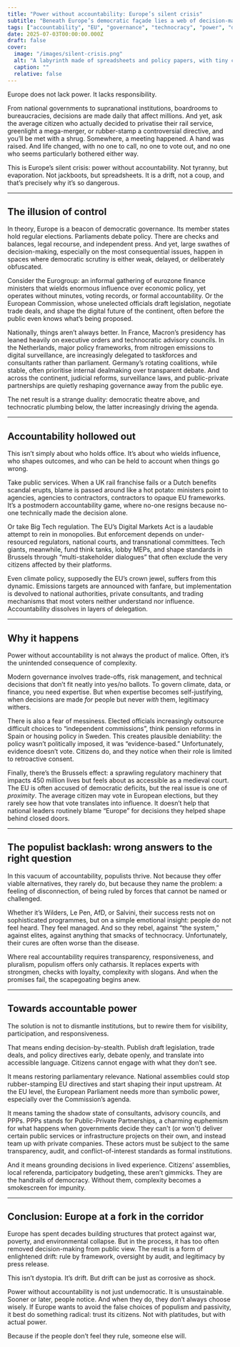 ```yaml
---
title: "Power without accountability: Europe’s silent crisis"
subtitle: "Beneath Europe’s democratic façade lies a web of decision-making without scrutiny. How power is wielded with minimal visibility, and why it matters."
tags: ["accountability", "EU", "governance", "technocracy", "power", "democracy"]
date: 2025-07-03T00:00:00.000Z
draft: false
cover:
  image: "/images/silent-crisis.png"
  alt: "A labyrinth made of spreadsheets and policy papers, with tiny citizens lost inside" 
  caption: ""
  relative: false 
---
```


Europe does not lack power. It lacks responsibility.

From national governments to supranational institutions, boardrooms to bureaucracies, decisions are made daily that affect millions. And yet, ask the average citizen who actually decided to privatise their rail service, greenlight a mega-merger, or rubber-stamp a controversial directive, and you’ll be met with a shrug. Somewhere, a meeting happened. A hand was raised. And life changed, with no one to call, no one to vote out, and no one who seems particularly bothered either way.

This is Europe’s silent crisis: power without accountability. Not tyranny, but evaporation. Not jackboots, but spreadsheets. It is a drift, not a coup, and that’s precisely why it’s so dangerous.

---

## The illusion of control

In theory, Europe is a beacon of democratic governance. Its member states hold regular elections. Parliaments debate policy. There are checks and balances, legal recourse, and independent press. And yet, large swathes of decision-making, especially on the most consequential issues, happen in spaces where democratic scrutiny is either weak, delayed, or deliberately obfuscated.

Consider the Eurogroup: an informal gathering of eurozone finance ministers that wields enormous influence over economic policy, yet operates without minutes, voting records, or formal accountability. Or the European Commission, whose unelected officials draft legislation, negotiate trade deals, and shape the digital future of the continent, often before the public even knows what’s being proposed.

Nationally, things aren’t always better. In France, Macron’s presidency has leaned heavily on executive orders and technocratic advisory councils. In the Netherlands, major policy frameworks, from nitrogen emissions to digital surveillance, are increasingly delegated to taskforces and consultants rather than parliament. Germany’s rotating coalitions, while stable, often prioritise internal dealmaking over transparent debate. And across the continent, judicial reforms, surveillance laws, and public-private partnerships are quietly reshaping governance away from the public eye.

The net result is a strange duality: democratic theatre above, and technocratic plumbing below, the latter increasingly driving the agenda.

---

## Accountability hollowed out

This isn’t simply about who holds office. It’s about who wields influence, who shapes outcomes, and who can be held to account when things go wrong.

Take public services. When a UK rail franchise fails or a Dutch benefits scandal erupts, blame is passed around like a hot potato: ministers point to agencies, agencies to contractors, contractors to opaque EU frameworks. It’s a postmodern accountability game, where no-one resigns because no-one technically made the decision alone.

Or take Big Tech regulation. The EU’s Digital Markets Act is a laudable attempt to rein in monopolies. But enforcement depends on under-resourced regulators, national courts, and transnational committees. Tech giants, meanwhile, fund think tanks, lobby MEPs, and shape standards in Brussels through “multi-stakeholder dialogues” that often exclude the very citizens affected by their platforms.

Even climate policy, supposedly the EU’s crown jewel, suffers from this dynamic. Emissions targets are announced with fanfare, but implementation is devolved to national authorities, private consultants, and trading mechanisms that most voters neither understand nor influence. Accountability dissolves in layers of delegation.

---

## Why it happens

Power without accountability is not always the product of malice. Often, it’s the unintended consequence of complexity.

Modern governance involves trade-offs, risk management, and technical decisions that don’t fit neatly into yes/no ballots. To govern climate, data, or finance, you need expertise. But when expertise becomes self-justifying, when decisions are made *for* people but never *with* them, legitimacy withers.

There is also a fear of messiness. Elected officials increasingly outsource difficult choices to “independent commissions”, think pension reforms in Spain or housing policy in Sweden. This creates plausible deniability: the policy wasn’t politically imposed, it was “evidence-based.” Unfortunately, evidence doesn’t vote. Citizens do, and they notice when their role is limited to retroactive consent.

Finally, there’s the Brussels effect: a sprawling regulatory machinery that impacts 450 million lives but feels about as accessible as a medieval court. The EU is often accused of democratic deficits, but the real issue is one of *proximity*. The average citizen may vote in European elections, but they rarely see how that vote translates into influence. It doesn’t help that national leaders routinely blame “Europe” for decisions they helped shape behind closed doors.

---

## The populist backlash: wrong answers to the right question

In this vacuum of accountability, populists thrive. Not because they offer viable alternatives, they rarely do, but because they name the problem: a feeling of disconnection, of being ruled by forces that cannot be named or challenged.

Whether it’s Wilders, Le Pen, AfD, or Salvini, their success rests not on sophisticated programmes, but on a simple emotional insight: people do not feel heard. They feel managed. And so they rebel, against “the system,” against elites, against anything that smacks of technocracy. Unfortunately, their cures are often worse than the disease.

Where real accountability requires transparency, responsiveness, and pluralism, populism offers only catharsis. It replaces experts with strongmen, checks with loyalty, complexity with slogans. And when the promises fail, the scapegoating begins anew.

---

## Towards accountable power

The solution is not to dismantle institutions, but to rewire them for visibility, participation, and responsiveness.

That means ending decision-by-stealth. Publish draft legislation, trade deals, and policy directives early, debate openly, and translate into accessible language. Citizens cannot engage with what they don’t see.

It means restoring parliamentary relevance. National assemblies could stop rubber-stamping EU directives and start shaping their input upstream. At the EU level, the European Parliament needs more than symbolic power, especially over the Commission’s agenda.

It means taming the shadow state of consultants, advisory councils, and PPPs. PPPs stands for Public-Private Partnerships, a charming euphemism for what happens when governments decide they can't (or won't) deliver certain public services or infrastructure projects on their own, and instead team up with private companies. These actors must be subject to the same transparency, audit, and conflict-of-interest standards as formal institutions.

And it means grounding decisions in lived experience. Citizens’ assemblies, local referenda, participatory budgeting, these aren’t gimmicks. They are the handrails of democracy. Without them, complexity becomes a smokescreen for impunity.

---

## Conclusion: Europe at a fork in the corridor

Europe has spent decades building structures that protect against war, poverty, and environmental collapse. But in the process, it has too often removed decision-making from public view. The result is a form of enlightened drift: rule by framework, oversight by audit, and legitimacy by press release.

This isn’t dystopia. It’s drift. But drift can be just as corrosive as shock.

Power without accountability is not just undemocratic. It is unsustainable. Sooner or later, people notice. And when they do, they don’t always choose wisely. If Europe wants to avoid the false choices of populism and passivity, it best do something radical: trust its citizens. Not with platitudes, but with actual power.

Because if the people don’t feel they rule, someone else will.
